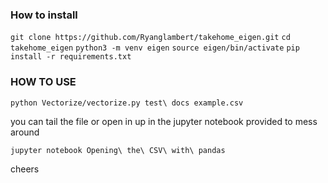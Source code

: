 ### How to install

`git clone https://github.com/Ryanglambert/takehome_eigen.git`
`cd takehome_eigen`
`python3 -m venv eigen`
`source eigen/bin/activate`
`pip install -r requirements.txt`

### HOW TO USE
`python Vectorize/vectorize.py test\ docs example.csv`

you can tail the file or open in up in the jupyter notebook provided to mess around

`jupyter notebook Opening\ the\ CSV\ with\ pandas`

cheers
